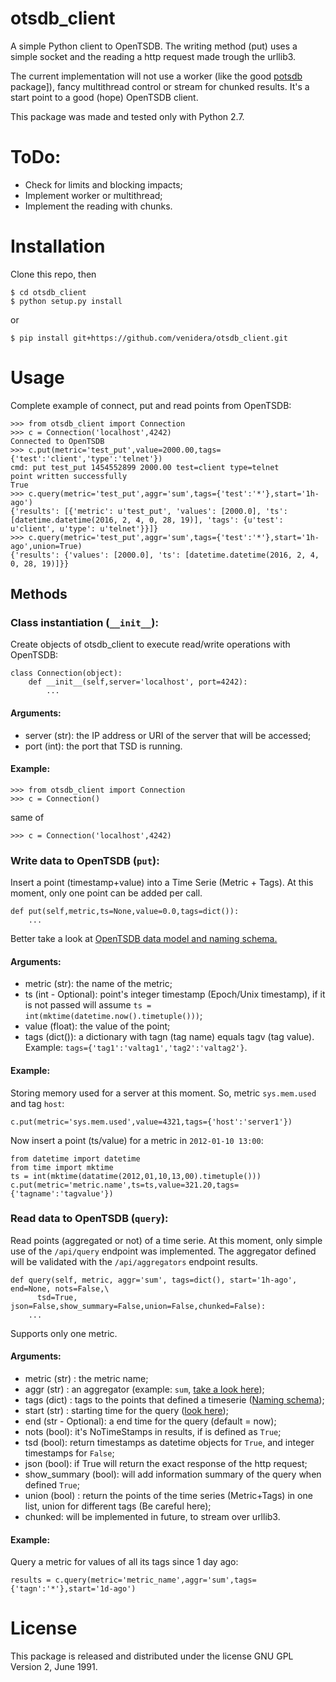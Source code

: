 otsdb_client
============

A simple Python client to OpenTSDB.
The writing method (put) uses a simple socket and the reading a http request made trough the urllib3.

The current implementation will not use a worker (like the good [potsdb](https://github.com/orionvm/potsdb) package]), fancy multithread control or stream for chunked results. It's a start point to a good (hope) OpenTSDB client.

This package was made and tested only with Python 2.7.

# ToDo:

* Check for limits and blocking impacts;
* Implement worker or multithread;
* Implement the reading with chunks.

Installation
===
Clone this repo, then
```
$ cd otsdb_client
$ python setup.py install
```
or
```
$ pip install git+https://github.com/venidera/otsdb_client.git
```

Usage
===
Complete example of connect, put and read points from OpenTSDB:

```
>>> from otsdb_client import Connection
>>> c = Connection('localhost',4242)
Connected to OpenTSDB
>>> c.put(metric='test_put',value=2000.00,tags={'test':'client','type':'telnet'})
cmd: put test_put 1454552899 2000.00 test=client type=telnet
point written successfully
True
>>> c.query(metric='test_put',aggr='sum',tags={'test':'*'},start='1h-ago')
{'results': [{'metric': u'test_put', 'values': [2000.0], 'ts': [datetime.datetime(2016, 2, 4, 0, 28, 19)], 'tags': {u'test': u'client', u'type': u'telnet'}}]}
>>> c.query(metric='test_put',aggr='sum',tags={'test':'*'},start='1h-ago',union=True)
{'results': {'values': [2000.0], 'ts': [datetime.datetime(2016, 2, 4, 0, 28, 19)]}}
```

## Methods

### Class instantiation (`__init__`):

Create objects of otsdb_client to execute read/write operations with OpenTSDB:

```
class Connection(object):
    def __init__(self,server='localhost', port=4242):
        ...
```

#### Arguments:

* server (str): the IP address or URI of the server that will be accessed;
* port (int): the port that TSD is running.

#### Example:

```
>>> from otsdb_client import Connection
>>> c = Connection()
```

same of

```
>>> c = Connection('localhost',4242)
```

### Write data to OpenTSDB (`put`):

Insert a point (timestamp+value) into a Time Serie (Metric + Tags). At this moment, only one point can be added per call.

```
def put(self,metric,ts=None,value=0.0,tags=dict()):
    ...
```

Better take a look at [OpenTSDB data model and naming schema.](http://opentsdb.net/docs/build/html/user_guide/writing.html)

#### Arguments:

* metric (str): the name of the metric;
* ts (int - Optional): point's integer timestamp (Epoch/Unix timestamp), if it is not passed will assume `ts = int(mktime(datetime.now().timetuple()))`;
* value (float): the value of the point;
* tags (dict()): a dictionary with tagn (tag name) equals tagv (tag value). Example: `tags={'tag1':'valtag1','tag2':'valtag2'}`.

#### Example:

Storing memory used for a server at this moment. So, metric `sys.mem.used` and tag `host`:

```
c.put(metric='sys.mem.used',value=4321,tags={'host':'server1'})
```

Now insert a point (ts/value) for a metric in `2012-01-10 13:00`:

```
from datetime import datetime
from time import mktime
ts = int(mktime(datatime(2012,01,10,13,00).timetuple()))
c.put(metric='metric.name',ts=ts,value=321.20,tags={'tagname':'tagvalue'})
```

### Read data to OpenTSDB (`query`):

Read points (aggregated  or not) of a time serie. At this moment, only simple use of the `/api/query` endpoint was implemented. The aggregator defined will be validated with the `/api/aggregators` endpoint results.

```
def query(self, metric, aggr='sum', tags=dict(), start='1h-ago', end=None, nots=False,\
      tsd=True, json=False,show_summary=False,union=False,chunked=False):
    ...
```

Supports only one metric.

#### Arguments:
* metric (str) : the metric name;
* aggr (str) : an aggregator (example: `sum`, [take a look here](http://opentsdb.net/docs/build/html/api_http/aggregators.html));
* tags (dict) : tags to the points that defined a timeserie ([Naming schema](http://opentsdb.net/docs/build/html/user_guide/writing.html));
* start (str) : starting time for the query ([look here](http://opentsdb.net/docs/build/html/user_guide/query/index.html));
* end (str - Optional): a end time for the query (default = now);
* nots (bool): it's NoTimeStamps in results, if is defined as `True`;
* tsd (bool): return timestamps as datetime objects for `True`, and integer timestamps for `False`;
* json (bool): if True will return the exact response of the http request;
* show_summary (bool): will add information summary of the query when defined `True`;
* union (bool) : return the points of the time series (Metric+Tags) in one list, union for different tags (Be careful here);
* chunked: will be implemented in future, to stream over urllib3.

#### Example:

Query a metric for values of all its tags since 1 day ago:

```
results = c.query(metric='metric_name',aggr='sum',tags={'tagn':'*'},start='1d-ago')
```

License
=======
This package is released and distributed under the license GNU GPL Version 2, June 1991.
